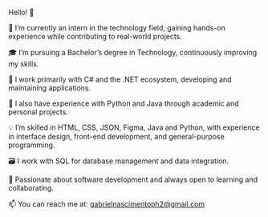 Hello! 👋

🔭 I’m currently an intern in the technology field, gaining hands-on experience while contributing to real-world projects.

🎓 I’m pursuing a Bachelor’s degree in Technology, continuously improving my skills.

💼 I work primarily with C# and the .NET ecosystem, developing and maintaining applications.

🌱 I also have experience with Python and Java through academic and personal projects.

💡 I’m skilled in HTML, CSS, JSON, Figma, Java and Python, with experience in interface design, front-end development, and general-purpose programming.

🗃️ I work with SQL for database management and data integration.

🤝 Passionate about software development and always open to learning and collaborating.

📫 You can reach me at: gabrielnascimentoph2@gmail.com

